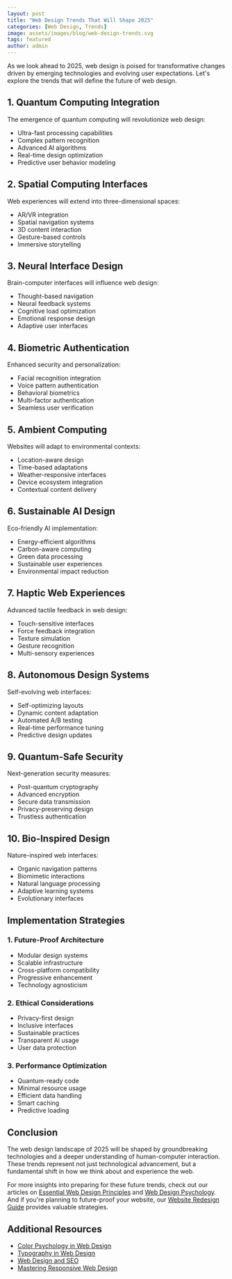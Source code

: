 ```yaml
---
layout: post
title: "Web Design Trends That Will Shape 2025"
categories: [Web Design, Trends]
image: assets/images/blog/web-design-trends.svg
tags: featured
author: admin
---
```


As we look ahead to 2025, web design is poised for transformative changes driven by emerging technologies and evolving user expectations. Let's explore the trends that will define the future of web design.

## 1. Quantum Computing Integration
The emergence of quantum computing will revolutionize web design:
- Ultra-fast processing capabilities
- Complex pattern recognition
- Advanced AI algorithms
- Real-time design optimization
- Predictive user behavior modeling

## 2. Spatial Computing Interfaces
Web experiences will extend into three-dimensional spaces:
- AR/VR integration
- Spatial navigation systems
- 3D content interaction
- Gesture-based controls
- Immersive storytelling

## 3. Neural Interface Design
Brain-computer interfaces will influence web design:
- Thought-based navigation
- Neural feedback systems
- Cognitive load optimization
- Emotional response design
- Adaptive user interfaces

## 4. Biometric Authentication
Enhanced security and personalization:
- Facial recognition integration
- Voice pattern authentication
- Behavioral biometrics
- Multi-factor authentication
- Seamless user verification

## 5. Ambient Computing
Websites will adapt to environmental contexts:
- Location-aware design
- Time-based adaptations
- Weather-responsive interfaces
- Device ecosystem integration
- Contextual content delivery

## 6. Sustainable AI Design
Eco-friendly AI implementation:
- Energy-efficient algorithms
- Carbon-aware computing
- Green data processing
- Sustainable user experiences
- Environmental impact reduction

## 7. Haptic Web Experiences
Advanced tactile feedback in web design:
- Touch-sensitive interfaces
- Force feedback integration
- Texture simulation
- Gesture recognition
- Multi-sensory experiences

## 8. Autonomous Design Systems
Self-evolving web interfaces:
- Self-optimizing layouts
- Dynamic content adaptation
- Automated A/B testing
- Real-time performance tuning
- Predictive design updates

## 9. Quantum-Safe Security
Next-generation security measures:
- Post-quantum cryptography
- Advanced encryption
- Secure data transmission
- Privacy-preserving design
- Trustless authentication

## 10. Bio-Inspired Design
Nature-inspired web interfaces:
- Organic navigation patterns
- Biomimetic interactions
- Natural language processing
- Adaptive learning systems
- Evolutionary interfaces

## Implementation Strategies

### 1. Future-Proof Architecture
- Modular design systems
- Scalable infrastructure
- Cross-platform compatibility
- Progressive enhancement
- Technology agnosticism

### 2. Ethical Considerations
- Privacy-first design
- Inclusive interfaces
- Sustainable practices
- Transparent AI usage
- User data protection

### 3. Performance Optimization
- Quantum-ready code
- Minimal resource usage
- Efficient data handling
- Smart caching
- Predictive loading

## Conclusion
The web design landscape of 2025 will be shaped by groundbreaking technologies and a deeper understanding of human-computer interaction. These trends represent not just technological advancement, but a fundamental shift in how we think about and experience the web.

For more insights into preparing for these future trends, check out our articles on [Essential Web Design Principles](/essential-web-design-principles/) and [Web Design Psychology](/web-design-psychology/). And if you're planning to future-proof your website, our [Website Redesign Guide](/website-redesign-guide/) provides valuable strategies.

## Additional Resources

- [Color Psychology in Web Design](/color-psychology-web-design/)
- [Typography in Web Design](/typography-web-design/)
- [Web Design and SEO](/web-design-seo/)
- [Mastering Responsive Web Design](/mastering-responsive-web-design/) 